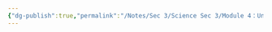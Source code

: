 ```yaml
---
{"dg-publish":true,"permalink":"/Notes/Sec 3/Science Sec 3/Module 4：Univers technologique/Chapitre 12：L'ingénierie et les matériaux/12.1：Les fonctions mécaniques élémentaires/"}
---
```



